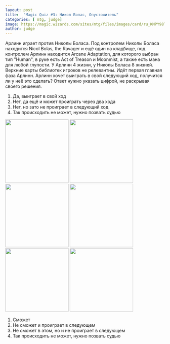 ```yaml
---
layout: post
title:  "Magic Quiz #3: Никол Болас, Опустошитель"
categories: [ mtg, judge]
image: https://magic.wizards.com/sites/mtg/files/images/card/ru_KMPY98TsEa.png
author: judge
---
```

Арлинн играет против Николы Боласа. Под контролем Николы Боласа находится Nicol Bolas, the Ravager и ещё один на кладбище, под контролем Арлинн находится Arcane Adaptation, для которого выбран тип "Human", в руке есть Act of Treason и Moonmist, а также есть мана для любой глупости. У Арлинн 4 жизни, у Николы Боласа 8 жизней. Верхние карты библиотек игроков не релевантны. Идёт первая главная фаза Арлинн. Арлинн хочет выиграть в свой следующий ход, получится ли у неё это сделать? Ответ нужно указать цифрой, не раскрывая своего решения.

1. Да, выиграет в свой ход
2. Нет, да ещё и может проиграть через два хода
3. Нет, но зато не проиграет в следующий ход
4. Так происходить не может, нужно позвать судью


<img src="https://gatherer.wizards.com/Handlers/Image.ashx?multiverseid=449602&type=card" width="200"/>
<img src="https://gatherer.wizards.com/Handlers/Image.ashx?multiverseid=449603&type=card" width="200"/>
<img src="https://gatherer.wizards.com/Handlers/Image.ashx?multiverseid=226589&type=card" width="200"/>
<img src="https://gatherer.wizards.com/Handlers/Image.ashx?multiverseid=435198&type=card" width="200"/>
<img src="https://gatherer.wizards.com/Handlers/Image.ashx?multiverseid=435198&type=card" width="200"/>
<img src="https://gatherer.wizards.com/Handlers/Image.ashx?multiverseid=222933&type=card" width="200"/>

1. Сможет
2. Не сможет и проиграет в следующем
3. Не сможет в этом, но и не проиграет в следующем
4. Так происходить не может, нужно позвать судью
